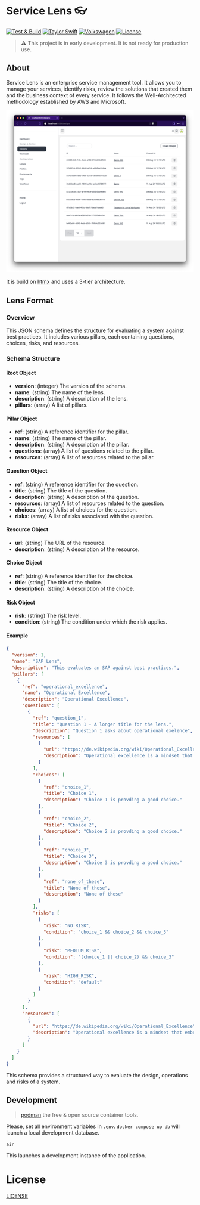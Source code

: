 # Service Lens :eyeglasses:

[![Test & Build](https://github.com/katallaxie/service-lens/actions/workflows/main.yml/badge.svg)](https://github.com/katallaxie/service-lens/actions/workflows/main.yml)
[![Taylor Swift](https://img.shields.io/badge/secured%20by-taylor%20swift-brightgreen.svg)](https://twitter.com/SwiftOnSecurity)
[![Volkswagen](https://auchenberg.github.io/volkswagen/volkswargen_ci.svg?v=1)](https://github.com/auchenberg/volkswagen)
[![License](https://img.shields.io/badge/License-Apache%202.0-blue.svg)](https://opensource.org/licenses/Apache-2.0)

> :warning: This project is in early development. It is not ready for production use.

## About

Service Lens is an enterprise service management tool. It allows you to manage your services, identify risks, review the solutions that created them and the business context of every service. It follows the Well-Architected methodology established by AWS and Microsoft.

![preview](assets/screenshot_1.png)

It is build on [htmx](https://github.com/katallaxie/htmx) and uses a 3-tier architecture.

## Lens Format

### Overview

This JSON schema defines the structure for evaluating a system against best practices. It includes various pillars, each containing questions, choices, risks, and resources.

### Schema Structure

#### Root Object
- **version**: (integer) The version of the schema.
- **name**: (string) The name of the lens.
- **description**: (string) A description of the lens.
- **pillars**: (array) A list of pillars.

#### Pillar Object
- **ref**: (string) A reference identifier for the pillar.
- **name**: (string) The name of the pillar.
- **description**: (string) A description of the pillar.
- **questions**: (array) A list of questions related to the pillar.
- **resources**: (array) A list of resources related to the pillar.

#### Question Object
- **ref**: (string) A reference identifier for the question.
- **title**: (string) The title of the question.
- **description**: (string) A description of the question.
- **resources**: (array) A list of resources related to the question.
- **choices**: (array) A list of choices for the question.
- **risks**: (array) A list of risks associated with the question.

#### Resource Object
- **url**: (string) The URL of the resource.
- **description**: (string) A description of the resource.

#### Choice Object
- **ref**: (string) A reference identifier for the choice.
- **title**: (string) The title of the choice.
- **description**: (string) A description of the choice.

#### Risk Object
- **risk**: (string) The risk level.
- **condition**: (string) The condition under which the risk applies.

#### Example

```json
{
  "version": 1,
  "name": "SAP Lens",
  "description": "This evaluates an SAP against best practices.",
  "pillars": [
    {
      "ref": "operational_excellence",
      "name": "Operational Excellence",
      "description": "Operational Excellence",
      "questions": [
        {
          "ref": "question_1",
          "title": "Question 1 - A longer title for the lens.",
          "description": "Question 1 asks about operational exelence",
          "resources": [
            {
              "url": "https://de.wikipedia.org/wiki/Operational_Excellence",
              "description": "Operational excellence is a mindset that embraces certain principles and tools to create a culture of excellence within an organization. Operational excellence means every employee can see, deliver, and improve the flow of value to a customer."
            }
          ],
          "choices": [
            {
              "ref": "choice_1",
              "title": "Choice 1",
              "description": "Choice 1 is provding a good choice."
            },
            {
              "ref": "choice_2",
              "title": "Choice 2",
              "description": "Choice 2 is provding a good choice."
            },
            {
              "ref": "choice_3",
              "title": "Choice 3",
              "description": "Choice 3 is provding a good choice."
            },
            {
              "ref": "none_of_these",
              "title": "None of these",
              "description": "None of these"
            }
          ],
          "risks": [
            {
              "risk": "NO_RISK",
              "condition": "choice_1 && choice_2 && choice_3"
            },
            {
              "risk": "MEDIUM_RISK",
              "condition": "(choice_1 || choice_2) && choice_3"
            },
            {
              "risk": "HIGH_RISK",
              "condition": "default"
            }
          ]
        }
      ],
      "resources": [
        {
          "url": "https://de.wikipedia.org/wiki/Operational_Excellence",
          "description": "Operational excellence is a mindset that embraces certain principles and tools to create a culture of excellence within an organization. Operational excellence means every employee can see, deliver, and improve the flow of value to a customer."
        }
      ]
    }
  ]
}
```

This schema provides a structured way to evaluate the design, operations and risks of a system.

## Development

> [podman](https://podman.io) the free & open source container tools.

Please, set all environment variables in `.env`. `docker compose up db` will launch a local development database.

```
air
```

This launches a development instance of the application.

# License

[LICENSE](./LICENSE)
